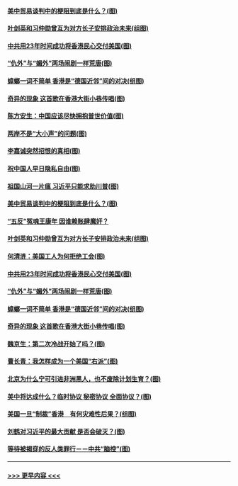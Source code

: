 #### [美中贸易谈判中的梗阻到底是什么？(图)](../pages/p4/907791.md?t=09191955) 
#### [叶剑英和习仲勋曾互为对方长子安排政治未来(组图)](../pages/p4/907786.md?t=09191955) 
#### [中共用23年时间成功将香港民心交付美国(图)](../pages/p4/907698.md?t=09191955) 
#### [“仇外”与“媚外”两场闹剧一样荒唐(图)](../pages/p4/907689.md?t=09191955) 
#### [蟑螂一词不简单 香港是“德国近邻”间的对决(组图)](../pages/p4/907618.md?t=09191955) 
#### [奇异的现象 这首歌在香港大街小巷传唱(图)](../pages/p4/907583.md?t=09191955) 
#### [陈方安生：中国应该尽快拥抱普世价值(图)](../pages/p4/907826.md?t=09191955) 
#### [两岸不是“大小声”的问题(图)](../pages/p4/907825.md?t=09191955) 
#### [李嘉诚突然招恨的真相(图)](../pages/p4/907799.md?t=09191955) 
#### [祝中国人早日隐私自由(图)](../pages/p4/907797.md?t=09191955) 
#### [祖国山河一片瘟 习近平只能求助川普(图)](../pages/p4/907796.md?t=09191955) 
#### [美中贸易谈判中的梗阻到底是什么？(图)](../pages/p4/907791.md?t=09191955) 
#### [“五反”冤魂王康年 因谁赖账肆魔奸？](../pages/p4/907787.md?t=09191955) 
#### [叶剑英和习仲勋曾互为对方长子安排政治未来(组图)](../pages/p4/907786.md?t=09191955) 
#### [何清涟：美国工人为何拒绝工会(图)](../pages/p4/907701.md?t=09191955) 
#### [中共用23年时间成功将香港民心交付美国(图)](../pages/p4/907698.md?t=09191955) 
#### [“仇外”与“媚外”两场闹剧一样荒唐(图)](../pages/p4/907689.md?t=09191955) 
#### [蟑螂一词不简单 香港是“德国近邻”间的对决(组图)](../pages/p4/907618.md?t=09191955) 
#### [奇异的现象 这首歌在香港大街小巷传唱(图)](../pages/p4/907583.md?t=09191955) 
#### [魏京生：第二次冷战开始了吗？(图)](../pages/p4/907581.md?t=09191955) 
#### [曹长青：我怎样成为一个美国“右派”(图)](../pages/p4/907580.md?t=09191955) 
#### [北京为什么宁可引进非洲黑人，也不废除计划生育？(图)](../pages/p4/907577.md?t=09191955) 
#### [美中将达成什么？临时协议 秘密协议 全面协议？(图)](../pages/p4/907576.md?t=09191955) 
#### [美国一旦“制裁”香港　有何灾难性后果？(组图)](../pages/p4/907575.md?t=09191955) 
#### [刘鹤对习近平的最大贡献 是否会破灭？(图)](../pages/p4/907509.md?t=09191955) 
#### [等待被揭穿的反人类罪行－－中共“脑控”(图)](../pages/p4/907167.md?t=09191955) 

----
#### [ >>> 更早内容 <<< ](../indexes/p4-earlier.md)
